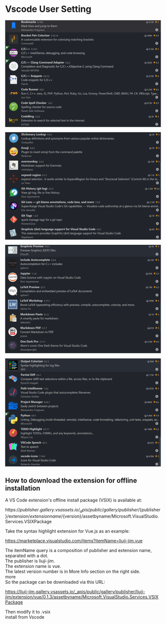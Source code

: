 # Vscode User Setting

![image](https://github.com/hanxuwu/Learning-C/blob/master/Environment-Config/Vscode/VscodeUserSetting/SCREENSHOT/extension_1.PNG)

![image](https://github.com/hanxuwu/Learning-C/blob/master/Environment-Config/Vscode/VscodeUserSetting/SCREENSHOT/extension_2.PNG)

![image](https://github.com/hanxuwu/Learning-C/blob/master/Environment-Config/Vscode/VscodeUserSetting/SCREENSHOT/extension_3.PNG)

![image](https://github.com/hanxuwu/Learning-C/blob/master/Environment-Config/Vscode/VscodeUserSetting/SCREENSHOT/extension_4.PNG)


## How to download the extension for offline installation  

A VS Code extension's offline install package (VSIX) is   available at:  
 
https://${publisher}.gallery.vsassets.io/_apis/public/gallery/publisher/${publisher}/extension/${extension name}/${version}/assetbyname/Microsoft.VisualStudio.Services.VSIXPackage  

Take the syntax highlight extension for Vue.js as an example:  

https://marketplace.visualstudio.com/items?itemName=liuji-jim.vue  

The itemName query is a composition of publisher and extension name, separated with a dot.  
The publisher is liuji-jim.  
The extension name is vue.  
The latest version number is in More Info section on the right side.  
more  
So the package can be downloaded via this URL:  

https://liuji-jim.gallery.vsassets.io/_apis/public/gallery/publisher/liuji-jim/extension/vue/0.1.3/assetbyname/Microsoft.VisualStudio.Services.VSIXPackage  

Then modify it to .vsix  
install from Vscode